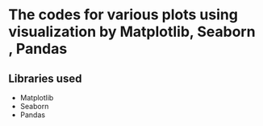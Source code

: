 # The codes for various plots using visualization by Matplotlib, Seaborn , Pandas
## Libraries used
- Matplotlib
- Seaborn
- Pandas
